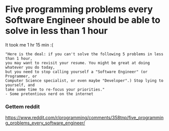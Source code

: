 # Five programming problems every Software Engineer should be able to solve in less than 1 hour

It took me 1 hr 15 min :(

```
"Here is the deal: if you can't solve the following 5 problems in less than 1 hour,
you may want to revisit your resume. You might be great at doing whatever you do today,
but you need to stop calling yourself a "Software Engineer" (or Programmer, or 
Computer Science specialist, or even maybe "Developer".) Stop lying to yourself, and 
take some time to re-focus your priorities."
- Some pretentious nerd on the internet
```

### Gettem reddit
https://www.reddit.com/r/programming/comments/358tnp/five_programming_problems_every_software_engineer/
